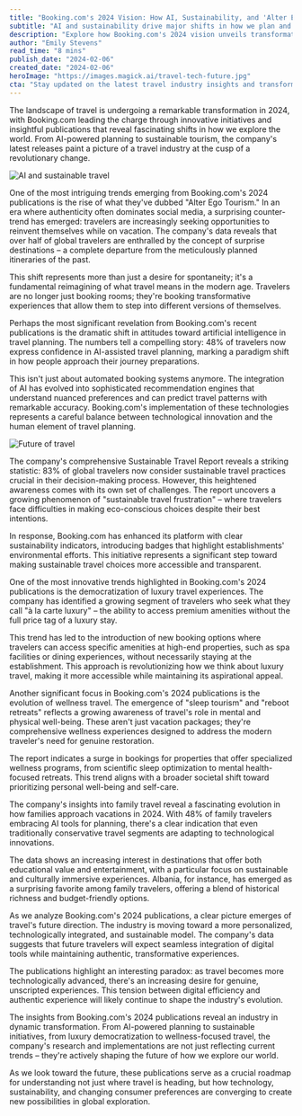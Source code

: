 ```yaml
---
title: "Booking.com's 2024 Vision: How AI, Sustainability, and 'Alter Ego Tourism' Are Reshaping Travel"
subtitle: "AI and sustainability drive major shifts in how we plan and experience travel"
description: "Explore how Booking.com's 2024 vision unveils transformative travel trends, including AI-assisted planning, sustainable tourism, and 'Alter Ego Tourism.' With a focus on technology and sustainability, the travel industry is set for remarkable change."
author: "Emily Stevens"
read_time: "8 mins"
publish_date: "2024-02-06"
created_date: "2024-02-06"
heroImage: "https://images.magick.ai/travel-tech-future.jpg"
cta: "Stay updated on the latest travel industry insights and transformations - follow us on LinkedIn for regular updates on how technology and sustainability are reshaping the future of travel."
---
```


The landscape of travel is undergoing a remarkable transformation in 2024, with Booking.com leading the charge through innovative initiatives and insightful publications that reveal fascinating shifts in how we explore the world. From AI-powered planning to sustainable tourism, the company's latest releases paint a picture of a travel industry at the cusp of a revolutionary change.

![AI and sustainable travel](https://i.magick.ai/PIXE/1738836239648_magick_img.webp)

One of the most intriguing trends emerging from Booking.com's 2024 publications is the rise of what they've dubbed "Alter Ego Tourism." In an era where authenticity often dominates social media, a surprising counter-trend has emerged: travelers are increasingly seeking opportunities to reinvent themselves while on vacation. The company's data reveals that over half of global travelers are enthralled by the concept of surprise destinations – a complete departure from the meticulously planned itineraries of the past.

This shift represents more than just a desire for spontaneity; it's a fundamental reimagining of what travel means in the modern age. Travelers are no longer just booking rooms; they're booking transformative experiences that allow them to step into different versions of themselves.

Perhaps the most significant revelation from Booking.com's recent publications is the dramatic shift in attitudes toward artificial intelligence in travel planning. The numbers tell a compelling story: 48% of travelers now express confidence in AI-assisted travel planning, marking a paradigm shift in how people approach their journey preparations.

This isn't just about automated booking systems anymore. The integration of AI has evolved into sophisticated recommendation engines that understand nuanced preferences and can predict travel patterns with remarkable accuracy. Booking.com's implementation of these technologies represents a careful balance between technological innovation and the human element of travel planning.

![Future of travel](https://i.magick.ai/PIXE/1738836239651_magick_img.webp)

The company's comprehensive Sustainable Travel Report reveals a striking statistic: 83% of global travelers now consider sustainable travel practices crucial in their decision-making process. However, this heightened awareness comes with its own set of challenges. The report uncovers a growing phenomenon of "sustainable travel frustration" – where travelers face difficulties in making eco-conscious choices despite their best intentions.

In response, Booking.com has enhanced its platform with clear sustainability indicators, introducing badges that highlight establishments' environmental efforts. This initiative represents a significant step toward making sustainable travel choices more accessible and transparent.

One of the most innovative trends highlighted in Booking.com's 2024 publications is the democratization of luxury travel experiences. The company has identified a growing segment of travelers who seek what they call "à la carte luxury" – the ability to access premium amenities without the full price tag of a luxury stay.

This trend has led to the introduction of new booking options where travelers can access specific amenities at high-end properties, such as spa facilities or dining experiences, without necessarily staying at the establishment. This approach is revolutionizing how we think about luxury travel, making it more accessible while maintaining its aspirational appeal.

Another significant focus in Booking.com's 2024 publications is the evolution of wellness travel. The emergence of "sleep tourism" and "reboot retreats" reflects a growing awareness of travel's role in mental and physical well-being. These aren't just vacation packages; they're comprehensive wellness experiences designed to address the modern traveler's need for genuine restoration.

The report indicates a surge in bookings for properties that offer specialized wellness programs, from scientific sleep optimization to mental health-focused retreats. This trend aligns with a broader societal shift toward prioritizing personal well-being and self-care.

The company's insights into family travel reveal a fascinating evolution in how families approach vacations in 2024. With 48% of family travelers embracing AI tools for planning, there's a clear indication that even traditionally conservative travel segments are adapting to technological innovations.

The data shows an increasing interest in destinations that offer both educational value and entertainment, with a particular focus on sustainable and culturally immersive experiences. Albania, for instance, has emerged as a surprising favorite among family travelers, offering a blend of historical richness and budget-friendly options.

As we analyze Booking.com's 2024 publications, a clear picture emerges of travel's future direction. The industry is moving toward a more personalized, technologically integrated, and sustainable model. The company's data suggests that future travelers will expect seamless integration of digital tools while maintaining authentic, transformative experiences.

The publications highlight an interesting paradox: as travel becomes more technologically advanced, there's an increasing desire for genuine, unscripted experiences. This tension between digital efficiency and authentic experience will likely continue to shape the industry's evolution.

The insights from Booking.com's 2024 publications reveal an industry in dynamic transformation. From AI-powered planning to sustainable initiatives, from luxury democratization to wellness-focused travel, the company's research and implementations are not just reflecting current trends – they're actively shaping the future of how we explore our world.

As we look toward the future, these publications serve as a crucial roadmap for understanding not just where travel is heading, but how technology, sustainability, and changing consumer preferences are converging to create new possibilities in global exploration.